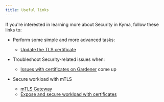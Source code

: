 ```yaml
---
title: Useful links
---
```


If you're interested in learning more about Security in Kyma, follow these links to:

- Perform some simple and more advanced tasks:
  - [Update the TLS certificate](../../03-tutorials/00-security/sec-01-tls-certificates-security.md)

- Troubleshoot Security-related issues when:
  - [Issues with certificates on Gardener](../troubleshooting/security/sec-01-certificates-gardener.md) come up

- Secure workload with mTLS
  - [mTLS Gateway](../../03-tutorials/00-api-exposure/apix-03-set-up-tls-gateway.md)
  - [Expose and secure workload with certificates](../../03-tutorials/00-api-exposure/apix-05-expose-and-secure-a-workload/apix-05-05-expose-and-secure-workload-with-certificate.md)
